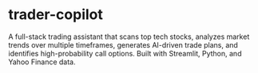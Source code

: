 # trader-copilot
A full-stack trading assistant that scans top tech stocks, analyzes market trends over multiple timeframes, generates AI-driven trade plans, and identifies high-probability call options. Built with Streamlit, Python, and Yahoo Finance data.
